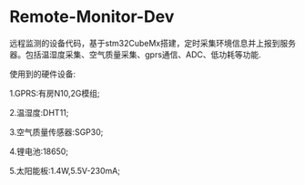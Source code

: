 # Remote-Monitor-Dev
远程监测的设备代码，基于stm32CubeMx搭建，定时采集环境信息并上报到服务器。包括温湿度采集、空气质量采集、gprs通信、ADC、低功耗等功能.  

使用到的硬件设备:  

1.GPRS:有房N10,2G模组;  

2.温湿度:DHT11;  

3.空气质量传感器:SGP30;  

4.锂电池:18650;  

5.太阳能板:1.4W,5.5V-230mA;  

